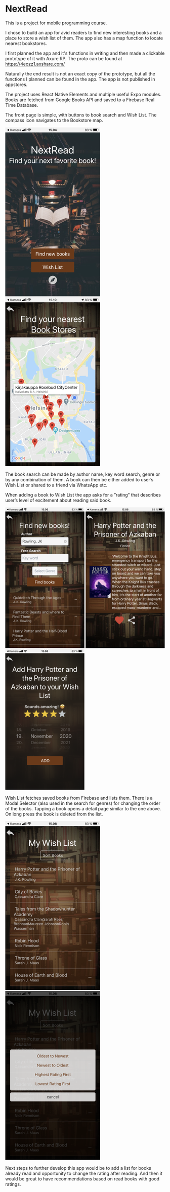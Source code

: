 # NextRead
This is a project for mobile programming course. 

I chose to build an app for avid readers to find new interesting books and a place to store a wish list of them. The app also has a map function to locate nearest bookstores. 

I first planned the app and it's functions in writing and then made a clickable prototype of it with Axure RP. The proto can be found at https://4eozz1.axshare.com/

Naturally the end result is not an exact copy of the prototype, but all the functions I planned can be found in the app. The app is not published in appstores.

The project uses React Native Elements and multiple useful Expo modules. Books are fetched from Google Books API and saved to a Firebase Real Time Database. 

The front page is simple, with buttons to book search and Wish List. The compass icon navigates to the Bookstore map.

![Front Page](https://github.com/TanjaPulksten/NextRead/blob/main/NextReadApp/pages/images/UI-1.PNG) ![Map](https://github.com/TanjaPulksten/NextRead/blob/main/NextReadApp/pages/images/UI-4.PNG)

The book search can be made by author name, key word search, genre or by any combination of them. A book can then be either added to user’s Wish List or shared to a friend via WhatsApp etc.

When adding a book to Wish List the app asks for a ”rating” that describes user’s level of excitement about reading said book. 

![Book Serach](https://github.com/TanjaPulksten/NextRead/blob/main/NextReadApp/pages/images/UI-2.0.PNG) ![Book Details](https://github.com/TanjaPulksten/NextRead/blob/main/NextReadApp/pages/images/UI-2.1.PNG) ![Add to WishList](https://github.com/TanjaPulksten/NextRead/blob/main/NextReadApp/pages/images/UI-2.2.PNG)

Wish List fetches saved books from Firebase and lists them. There is a Modal Selector (also used in the search for genres) for changing the order of the books. Tapping a book opens a detail page similar to the one above. On long press the book is deleted from the list.

![WishList](https://github.com/TanjaPulksten/NextRead/blob/main/NextReadApp/pages/images/UI-3.0.PNG) ![Sort WishList](https://github.com/TanjaPulksten/NextRead/blob/main/NextReadApp/pages/images/UI-3.1.PNG)

Next steps to further develop this app would be to add a list for books already read and opportunity to change the rating after reading. And then it would be great to have recommendations based on read books with good ratings.